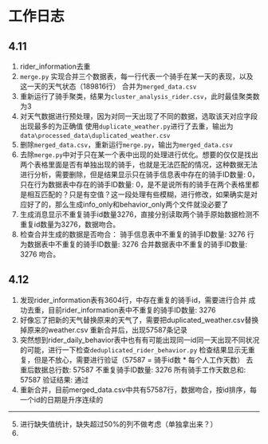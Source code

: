 # 工作日志
## 4.11
1. rider_information去重
2. `merge.py` 实现合并三个数据表，每一行代表一个骑手在某一天的表现，以及这一天的天气状态（189816行）
    合并为`merged_data.csv`
3. 重新运行了骑手聚类，结果为`cluster_analysis_rider.csv`，此时最佳聚类数为3
4. 对天气数据进行预处理，因为对同一天出现了不同的数据，选取该天对应字段出现最多的为正确值
    使用`duplicate_weather.py`进行了去重，输出为`data\processed_data\duplicated_weather.csv`
5. 删除`merged_data.csv`，重新运行`merge.py`，输出为`merged_data.csv`
6. 去除`merge.py`中对于只在某一个表中出现的处理进行优化。想要的仅仅是找出两个表格里面是否有单独出现的骑手，也就是无法匹配的情况，这种数据无法进行分析，需要删除，但是结果显示只在骑手信息表中存在的骑手ID数量: 0，只在行为数据表中存在的骑手ID数量: 0，是不是说所有的骑手在两个表格里都是相互匹配的？只是有空值？这一段处理有些模糊，进行修改，如果确实是对应好了的，那么生成info_only和behavior_only两个文件就没必要了
7. 生成消息显示不重复骑手id数量3276，直接分别读取两个骑手原始数据检测不重复id数量为3276，数据吻合。
8. 检查合并生成的数据是否吻合：
    骑手信息表中不重复的骑手ID数量: 3276
    行为数据表中不重复的骑手ID数量: 3276
    合并数据表中不重复的骑手ID数量: 3276
    吻合。

## 4.12
1. 发现rider_information表有3604行，中存在重复的骑手id，需要进行合并
    成功去重，目前rider_information表中不重复的骑手ID数量: 3276
2. 好像忘了把新的天气替换原来的天气了，需要把duplicated_weather.csv替换掉原来的weather.csv
    重新合并后，出现57587条记录
3. 突然想到rider_daily_behavior表中也有有可能出现同一id同一天出现不同状况的可能，进行一下检查`deduplicated_rider_behavior.py`
    检查结果显示无重复，但是不放心，需要进行验证（57587 = 骑手id数 * 每个人工作天数）
    去重后数据总行数: 57587
    不重复骑手ID数量: 3276
    所有骑手工作天数总和: 57587
    验证结果: 通过
4. 重新合并，目前merged_data.csv中共有57587行，数据吻合，按id排序，每一个id的日期是升序连续的
---
5. 进行缺失值统计，缺失超过50%的列不做考虑（单独拿出来？）
6. 
